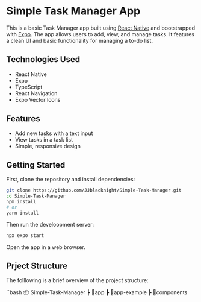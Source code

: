 # Simple Task Manager App

This is a basic Task Manager app built using [React Native](https://reactnative.dev/) and bootstrapped with [Expo](https://expo.dev/). The app allows users to add, view, and manage tasks. It features a clean UI and basic functionality for managing a to-do list.

## Technologies Used

- React Native
- Expo
- TypeScript
- React Navigation
- Expo Vector Icons

## Features

- Add new tasks with a text input
- View tasks in a task list
- Simple, responsive design

## Getting Started

First, clone the repository and install dependencies:

```bash
git clone https://github.com/JJblacknight/Simple-Task-Manager.git
cd Simple-Task-Manager
npm install
# or
yarn install
```
Then run the develoopment server:

```bash
npx expo start
```
Open the app in a web browser.

## Prject Structure

The folllowing is a brief overview of the project structure:

``bash
📦 Simple-Task-Manager
 ┣ 📂app
 ┣ 📂app-example 
 ┣ 📂components     
